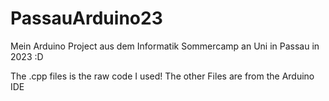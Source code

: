 # PassauArduino23
Mein Arduino Project aus dem Informatik Sommercamp an Uni in Passau 
in 2023 :D

The .cpp files is the raw code I used!
   The other Files are from the Arduino IDE

